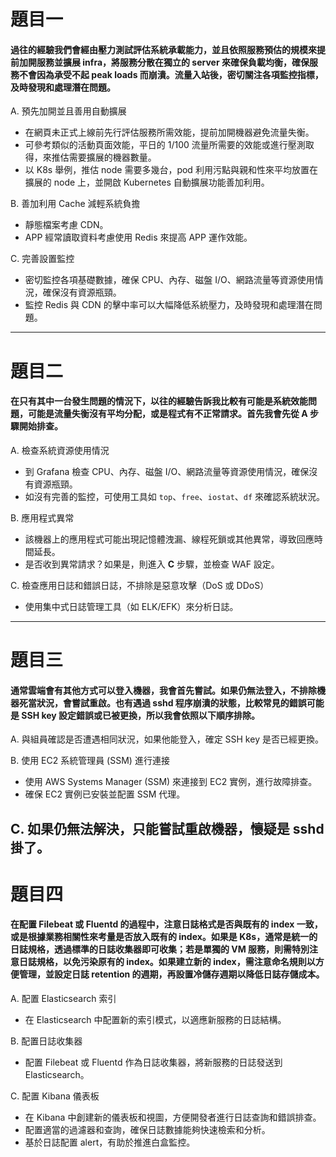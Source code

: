 # 題目一  
 #### 過往的經驗我們會經由壓力測試評估系統承載能力，並且依照服務預估的規模來提前加開服務並擴展 infra，將服務分散在獨立的 server 來確保負載均衡，確保服務不會因為承受不起 peak loads 而崩潰。流量入站後，密切關注各項監控指標，及時發現和處理潛在問題。

A. 預先加開並且善用自動擴展  
- 在網頁未正式上線前先行評估服務所需效能，提前加開機器避免流量失衡。  
- 可參考類似的活動頁面效能，平日的 1/100 流量所需要的效能或進行壓測取得，來推估需要擴展的機器數量。  
- 以 K8s 舉例，推估 node 需要多幾台，pod 利用污點與親和性來平均放置在擴展的 node 上，並開啟 Kubernetes 自動擴展功能善加利用。  

B. 善加利用 Cache 減輕系統負擔  
- 靜態檔案考慮 CDN。  
- APP 經常讀取資料考慮使用 Redis 來提高 APP 運作效能。  

C. 完善設置監控  
- 密切監控各項基礎數據，確保 CPU、內存、磁盤 I/O、網路流量等資源使用情況，確保沒有資源瓶頸。  
- 監控 Redis 與 CDN 的擊中率可以大幅降低系統壓力，及時發現和處理潛在問題。  
---

# 題目二  
 #### 在只有其中一台發生問題的情況下，以往的經驗告訴我比較有可能是系統效能問題，可能是流量失衡沒有平均分配，或是程式有不正常請求。首先我會先從 **A** 步驟開始排查。

 A. 檢查系統資源使用情況  
- 到 Grafana 檢查 CPU、內存、磁盤 I/O、網路流量等資源使用情況，確保沒有資源瓶頸。  
- 如沒有完善的監控，可使用工具如 `top`、`free`、`iostat`、`df` 來確認系統狀況。  

 B. 應用程式異常  
- 該機器上的應用程式可能出現記憶體洩漏、線程死鎖或其他異常，導致回應時間延長。  
- 是否收到異常請求？如果是，則進入 **C** 步驟，並檢查 WAF 設定。  

 C. 檢查應用日誌和錯誤日誌，不排除是惡意攻擊（DoS 或 DDoS）  
- 使用集中式日誌管理工具（如 ELK/EFK）來分析日誌。  
---

# 題目三  
#### 通常雲端會有其他方式可以登入機器，我會首先嘗試。如果仍無法登入，不排除機器死當狀況，會嘗試重啟。也有遇過 sshd 程序崩潰的狀態，比較常見的錯誤可能是 SSH key 設定錯誤或已被更換，所以我會依照以下順序排除。

 A. 與組員確認是否遭遇相同狀況，如果他能登入，確定 SSH key 是否已經更換。

 B. 使用 EC2 系統管理員 (SSM) 進行連接
- 使用 AWS Systems Manager (SSM) 來連接到 EC2 實例，進行故障排查。
- 確保 EC2 實例已安裝並配置 SSM 代理。

 C. 如果仍無法解決，只能嘗試重啟機器，懷疑是 sshd 掛了。
---

# 題目四  
#### 在配置 Filebeat 或 Fluentd 的過程中，注意日誌格式是否與既有的 index 一致，或是根據業務相關性來考量是否放入既有的 index。如果是 K8s，通常是統一的日誌規格，透過標準的日誌收集器即可收集；若是單獨的 VM 服務，則需特別注意日誌規格，以免污染原有的 index。如果建立新的 index，需注意命名規則以方便管理，並設定日誌 retention 的週期，再設置冷儲存週期以降低日誌存儲成本。

 A. 配置 Elasticsearch 索引  
- 在 Elasticsearch 中配置新的索引模式，以適應新服務的日誌結構。  

 B. 配置日誌收集器  
- 配置 Filebeat 或 Fluentd 作為日誌收集器，將新服務的日誌發送到 Elasticsearch。 

 C. 配置 Kibana 儀表板  
- 在 Kibana 中創建新的儀表板和視圖，方便開發者進行日誌查詢和錯誤排查。  
- 配置適當的過濾器和查詢，確保日誌數據能夠快速檢索和分析。  
- 基於日誌配置 alert，有助於推進白盒監控。  